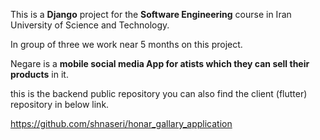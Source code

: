 This is a <b>Django</b> project for the <b>Software Engineering</b> course in Iran University of Science and Technology.

In group of three we work near 5 months on this project.

Negare is a <b>mobile social media App for atists which they can sell their products</b> in it.

this is the backend public repository you can also find the client (flutter) repository in below link.

https://github.com/shnaseri/honar_gallary_application
